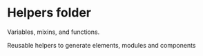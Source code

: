 Helpers folder
==============================
Variables, mixins, and functions.

Reusable helpers to generate elements, modules and components